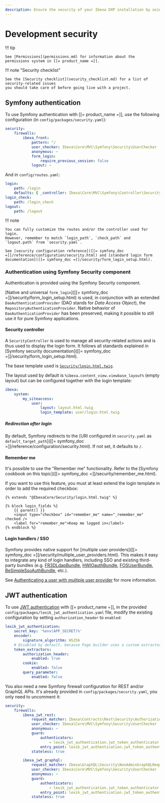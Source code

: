 ```yaml
---
description: Ensure the security of your Ibexa DXP installation by using one of the available authentication methods.
---
```


# Development security

!!! tip

    See [Permissions](permissions.md) for information about the permissions system in [[= product_name =]].

!!! note "Security checklist"

    See the [Security checklist](security_checklist.md) for a list of security-related issues
    you should take care of before going live with a project.

## Symfony authentication

To use Symfony authentication with [[= product_name =]], use the following configuration (in `config/packages/security.yaml`):

``` yaml
security:
    firewalls:
        ibexa_front:
            pattern: ^/
            user_checker: Ibexa\Core\MVC\Symfony\Security\UserChecker
            anonymous: ~
            form_login:
                require_previous_session: false
            logout: ~
```

And in `config/routes.yaml`:

``` yaml
login:
    path: /login
    defaults: { _controller: Ibexa\Core\MVC\Symfony\Controller\SecurityController::loginAction }
login_check:
    path: /login_check
logout:
    path: /logout
```

!!! note

    You can fully customize the routes and/or the controller used for login.
    However, remember to match `login_path`, `check_path` and `logout.path` from `security.yaml`.

    See [security configuration reference]([[= symfony_doc =]]/reference/configuration/security.html) and [standard login form documentation]([[= symfony_doc =]]/security/form_login_setup.html).

### Authentication using Symfony Security component

Authentication is provided using the Symfony Security component.

[Native and universal `form_login`]([[= symfony_doc =]]/security/form_login_setup.html) is used, in conjunction with an extended `DaoAuthenticationProvider` (DAO stands for *Data Access Object*), the `RepositoryAuthenticationProvider`. Native behavior of `DaoAuthenticationProvider` has been preserved, making it possible to still use it for pure Symfony applications.

#### Security controller

A `SecurityController` is used to manage all security-related actions and is thus used to display the login form. It follows all standards explained in [Symfony security documentation]([[= symfony_doc =]]/security/form_login_setup.html).

The base template used is [`Security/login.html.twig`](https://github.com/ibexa/core/blob/main/src/bundle/Core/Resources/views/Security/login.html.twig).

The layout used by default is `%ibexa.content_view.viewbase_layout%` (empty layout) but can be configured together with the login template:

``` yaml
ibexa:
    system:
        my_siteaccess:
            user:
                layout: layout.html.twig
                login_template: user/login.html.twig
```

##### Redirection after login

By default, Symfony redirects to the [URI configured in `security.yaml` as `default_target_path`]([[= symfony_doc =]]/reference/configuration/security.html). If not set, it defaults to `/`.

#### Remember me

It's possible to use the "Remember me" functionality.
Refer to the [Symfony cookbook on this topic]([[= symfony_doc =]]/security/remember_me.html).

If you want to use this feature, you must at least extend the login template in order to add the required checkbox:

``` html+twig
{% extends "@IbexaCore/Security/login.html.twig" %}

{% block login_fields %}
    {{ parent() }}
    <input type="checkbox" id="remember_me" name="_remember_me" checked />
    <label for="remember_me">Keep me logged in</label>
{% endblock %}
```

#### Login handlers / SSO

Symfony provides native support for [multiple user providers]([[= symfony_doc =]]/security/multiple_user_providers.html). This makes it easy to integrate any kind of login handlers, including SSO and existing third-party bundles (e.g. [FR3DLdapBundle](https://github.com/Maks3w/FR3DLdapBundle), [HWIOauthBundle](https://github.com/hwi/HWIOAuthBundle), [FOSUserBundle](https://github.com/FriendsOfSymfony/FOSUserBundle), [BeSimpleSsoAuthBundle](https://github.com/BeSimple/BeSimpleSsoAuthBundle), etc.).

See [Authenticating a user with multiple user provider](user_authentication.md#authenticate-user-with-multiple-user-providers) for more information.

## JWT authentication

To use [JWT authentication](https://jwt.io/) with [[= product_name =]], in the provided `config/packages/lexik_jwt_authentication.yaml` file,
modify the existing configuration by setting `authorization_header` to `enabled`:

``` yaml hl_lines="8"
lexik_jwt_authentication:
    secret_key: '%env(APP_SECRET)%'
    encoder:
        signature_algorithm: HS256
    # Disabled by default, because Page builder uses a custom extractor
    token_extractors:
        authorization_header:
            enabled: true
        cookie:
            enabled: false
        query_parameter:
            enabled: false
```

You also need a new Symfony firewall configuration for REST and/or GraphQL APIs.
It's already provided in `config/packages/security.yaml`, you only need to uncomment it:

``` yaml
security:
    firewalls:
        ibexa_jwt_rest:
            request_matcher: Ibexa\Contracts\Rest\Security\AuthorizationHeaderRESTRequestMatcher
            user_checker: Ibexa\Core\MVC\Symfony\Security\UserChecker
            anonymous: ~
            guard:
                authenticators:
                    - lexik_jwt_authentication.jwt_token_authenticator
                entry_point: lexik_jwt_authentication.jwt_token_authenticator
            stateless: true

        ibexa_jwt_graphql:
            request_matcher: Ibexa\GraphQL\Security\NonAdminGraphQLRequestMatcher
            user_checker: Ibexa\Core\MVC\Symfony\Security\UserChecker
            anonymous: ~
            guard:
                authenticators:
                    - lexik_jwt_authentication.jwt_token_authenticator
                entry_point: lexik_jwt_authentication.jwt_token_authenticator
            stateless: true
```

